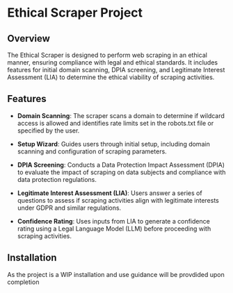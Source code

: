 # Ethical Scraper Project

## Overview

The Ethical Scraper is designed to perform web scraping in an ethical manner, ensuring compliance with legal and ethical standards. It includes features for initial domain scanning, DPIA screening, and Legitimate Interest Assessment (LIA) to determine the ethical viability of scraping activities.

## Features

- **Domain Scanning**: The scraper scans a domain to determine if wildcard access is allowed and identifies rate limits set in the robots.txt file or specified by the user.
  
- **Setup Wizard**: Guides users through initial setup, including domain scanning and configuration of scraping parameters.
  
- **DPIA Screening**: Conducts a Data Protection Impact Assessment (DPIA) to evaluate the impact of scraping on data subjects and compliance with data protection regulations.
  
- **Legitimate Interest Assessment (LIA)**: Users answer a series of questions to assess if scraping activities align with legitimate interests under GDPR and similar regulations.
  
- **Confidence Rating**: Uses inputs from LIA to generate a confidence rating using a Legal Language Model (LLM) before proceeding with scraping activities.

## Installation

As the project is a WIP installation and use guidance will be provdided upon completion
